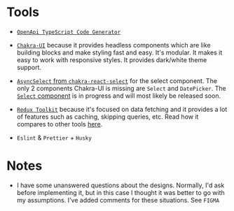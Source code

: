 # Tools

-   [`OpenApi TypeScript Code Generator`](https://www.npmjs.com/package/openapi-typescript-codegen)

-   [`Chakra-UI`](https://chakra-ui.com/getting-started) because it provides headless
    components which are like building blocks and make styling fast and easy. It's
    modular. It makes it easy to work with responsive styles. It provides dark/white
    theme support.

-   [`AsyncSelect` from
    `chakra-react-select`](https://www.npmjs.com/package/chakra-react-select) for
    the select component. The only 2 components Chakra-UI is missing are `Select` and
    `DatePicker`. The [`Select` component](https://github.com/chakra-ui/chakra-ui/pull/6241)
    is in progress and will most likely be released soon.

-   [`Redux Toolkit`](https://redux-toolkit.js.org/introduction/getting-started)
    because it's focused on data fetching and it provides a lot of features such as
    caching, skipping queries, etc. Read how it compares to other tools
    [here](https://redux-toolkit.js.org/rtk-query/comparison).

-   `Eslint` & `Prettier` + `Husky`

# Notes

-   I have some unanswered questions about the designs. Normally, I'd ask before
    implementing it, but in this case I thought it was better to go with my
    assumptions. I've added comments for these situations. See `FIGMA`
